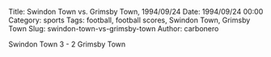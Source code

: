 Title: Swindon Town vs. Grimsby Town, 1994/09/24
Date: 1994/09/24 00:00
Category: sports
Tags: football, football scores, Swindon Town, Grimsby Town
Slug: swindon-town-vs-grimsby-town
Author: carbonero


Swindon Town 3 - 2 Grimsby Town
